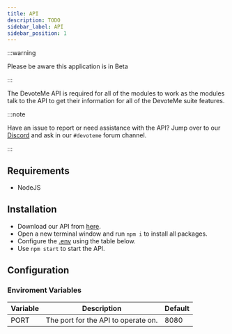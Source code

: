 ```yaml
---
title: API
description: TODO
sidebar_label: API
sidebar_position: 1
---
```


:::warning

Please be aware this application is in Beta

:::

The DevoteMe API is required for all of the modules to work as the modules talk to the API to get their information for all of the DevoteMe suite features.

:::note

Have an issue to report or need assistance with the API? Jump over to our [Discord](https://discord.gg/YRpakuYhJZ) and ask in our `#devoteme` forum channel.

:::

## Requirements
- NodeJS

## Installation
- Download our API from [here](/docs/products/devoteMe/#api).
- Open a new terminal window and run `npm i` to install all packages.
- Configure the [.env](#enviroment-variables) using the table below.
- Use `npm start` to start the API.

## Configuration

### Enviroment Variables
| Variable | Description                         | Default |
| -------- | ----------------------------------- | ------- |
| PORT     | The port for the API to operate on. | 8080    |